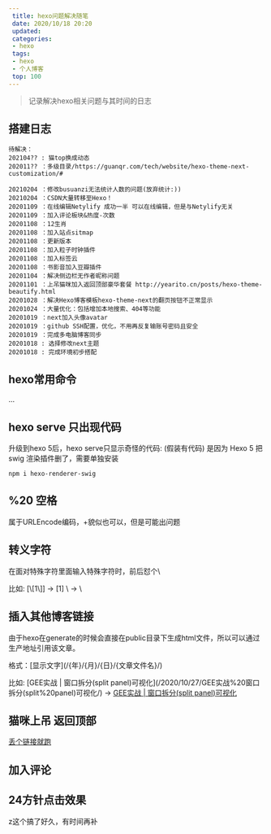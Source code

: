 ```yaml
---
 title: hexo问题解决随笔
 date: 2020/10/18 20:20
 updated: 
 categories: 
 - hexo
 tags:
 - hexo
 - 个人博客
 top: 100
---
```

>记录解决hexo相关问题与其时间的日志

<!--less-->

## 搭建日志

	待解决：
	202104?? : 猫top换成动态
	202011?? ：多级目录/https://guanqr.com/tech/website/hexo-theme-next-customization/#
	
	20210204 ：修改busuanzi无法统计人数的问题(放弃统计:))
	20210204 ：CSDN大量转移至Hexo！
	20201109 ：在线编辑Netylify 成功一半 可以在线编辑，但是与Netylify无关
	20201109 ：加入评论板块&热度-次数
	20201108 ：12生肖
	20201108 ：加入站点sitmap
	20201108 ：更新版本
	20201108 ：加入粒子时钟插件
	20201108 ：加入标签云
	20201108 ：书影音加入豆瓣插件
	20201104 ：解决侧边栏无作者昵称问题
	20201101 ：上吊猫咪加入返回顶部豪华套餐 http://yearito.cn/posts/hexo-theme-beautify.html
	20201028 ：解决Hexo博客模板hexo-theme-next的翻页按钮不正常显示
	20201024 ：大量优化：包括增加本地搜索、404等功能
	20201019 ：next加入头像avatar
	20201019 ：github SSH配置，优化，不用再反复输账号密码且安全
	20201019 ：完成多电脑博客同步
	20201018 : 选择修改next主题
	20201018 : 完成环境初步搭配

[>_<]:
	注释

## hexo常用命令
...


## hexo serve 只出现代码

升级到hexo 5后，hexo serve只显示奇怪的代码:
(假装有代码)
是因为 Hexo 5 把 swig 渲染插件删了，需要单独安装
```
npm i hexo-renderer-swig
```


## %20 空格
属于URLEncode编码，+貌似也可以，但是可能出问题

## 转义字符
在面对特殊字符里面输入特殊字符时，前后怼个\

比如:
[\\[1\\]] -> [1]
\\ -> \


## 插入其他博客链接
由于hexo在generate的时候会直接在public目录下生成html文件，所以可以通过生产地址引用该文章。

格式：\[显示文字\](/{年}/{月}/{日}/{文章文件名}/)

比如:
\[GEE实战 | 窗口拆分(split panel)可视化\](/2020/10/27/GEE实战%20窗口拆分(split%20panel)可视化/) -> [GEE实战 | 窗口拆分(split panel)可视化](/2020/10/27/GEE实战%20窗口拆分(split%20panel)可视化/)

## 猫咪上吊 返回顶部
[丢个链接就跑](http://yearito.cn/posts/hexo-theme-beautify.html)

## 加入评论

## 24方针点击效果
z这个搞了好久，有时间再补
